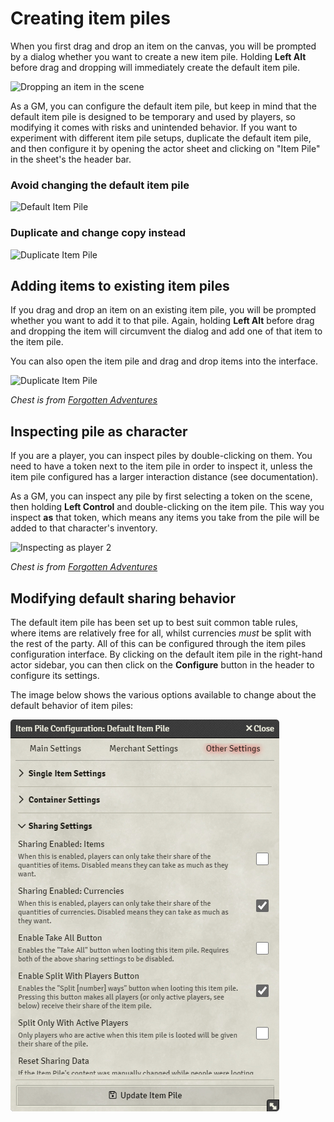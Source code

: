 # Creating item piles

When you first drag and drop an item on the canvas, you will be prompted by a dialog whether you want to create a new
item pile. Holding **Left Alt** before drag and dropping will immediately create the default item pile.

![Dropping an item in the scene](images/wiki-drop.jpg)

As a GM, you can configure the default item pile, but keep in mind that the default item pile is designed to be
temporary and used by players, so modifying it comes with risks and unintended behavior. If you want to experiment with
different item pile setups, duplicate the default item pile, and then configure it by opening the actor sheet and
clicking on "Item Pile" in the sheet's the header bar.

### Avoid changing the default item pile

![Default Item Pile](images/wiki-default.jpg)

### Duplicate and change copy instead

![Duplicate Item Pile](images/wiki-copy.jpg)

## Adding items to existing item piles

If you drag and drop an item on an existing item pile, you will be prompted whether you want to add it to that pile.
Again, holding **Left Alt** before drag and dropping the item will circumvent the dialog and add one of that item to the
item pile.

You can also open the item pile and drag and drop items into the interface.

![Duplicate Item Pile](images/wiki-drop-into.jpg)

*Chest is
from [Forgotten Adventures](https://www.forgotten-adventures.net/product/map-making/assets/table-clutter-pack-08/)*

## Inspecting pile as character

If you are a player, you can inspect piles by double-clicking on them. You need to have a token next to the item pile in
order to inspect it, unless the item pile configured has a larger interaction distance (see documentation).

As a GM, you can inspect any pile by first selecting a token on the scene, then holding **Left Control** and
double-clicking on the item pile. This way you inspect **as** that token, which means any items you take from the pile
will be added to that character's inventory.

![Inspecting as player 2](images/wiki-inspect-as.png)

*Chest is
from [Forgotten Adventures](https://www.forgotten-adventures.net/product/map-making/assets/table-clutter-pack-08/)*

## Modifying default sharing behavior

The default item pile has been set up to best suit common table rules, where items are relatively free for all, whilst
currencies _must_ be split with the rest of the party. All of this can be configured through the item piles
configuration interface. By clicking on the default item pile in the right-hand actor sidebar, you can then click on
the **Configure** button in the header to configure its settings.

The image below shows the various options available to change about the default behavior of item piles:

![The sharing configuration for the default item pile](images/item-piles-sharing-config.png)

